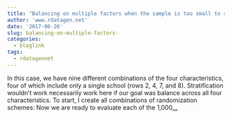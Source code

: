 ```yaml
---
title: "Balancing on multiple factors when the sample is too small to stratify"
author: 'www.rdatagen.net'
date: '2017-06-26'
slug: balancing-on-multiple-factors-
categories:
  - bloglink
tags:
  - rdatagennet
---
```


In this case, we have nine different combinations of the four characteristics, four of which include only a single school (rows 2, 4, 7, and 8). Stratification wouldn’t work necessarily work here if our goal was balance across all four characteristics. To start, I create all combinations of randomization schemes: Now we are ready to evaluate each of the 1,000[... <i class="fas fa-external-link-alt"></i>](https://www.rdatagen.net/post/balancing-when-sample-is-too-small-to-stratify/)

